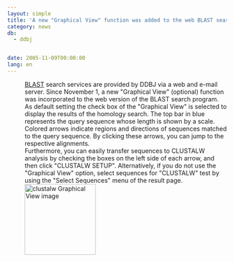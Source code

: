 ```yaml
---
layout: simple
title: 'A new "Graphical View" function was added to the web BLAST search program'
category: news
db:
  - ddbj


date: 2005-11-09T00:00:00
lang: en
---
```


<dd><a href="http://blast.ddbj.nig.ac.jp/top-e.html">BLAST</a> search services are provided by DDBJ via a web and e-mail server. Since November 1, a new "Graphical View" (optional) function was incorporated to the web version of the BLAST search program.
<dd>As default setting the check box of the "Graphical View" is selected to display the results of the homology search. The top bar in blue represents the query sequence whose length is shown by a scale. Colored arrows indicate regions and directions of sequences matched to the query sequence. By clicking these arrows, you can jump to the respective alignments.
<dd>Furthermore, you can easily transfer sequences to CLUSTALW analysis by checking the boxes on the left side of each arrow, and then click "CLUSTALW SETUP". Alternatively, if you do not use the "Graphical View" option, select sequences for "CLUSTALW" test by using the "Select Sequences" menu of the result page.
<dd><img src="{{ site.baseurl }}/assets/images/news/clustalw-gv.gif" wifth="302" height="163" alt="clustalw Graphical View image"></dd>
</dd>
</dd>
</dd>
